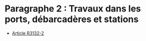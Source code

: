 # Paragraphe 2 : Travaux dans les ports, débarcadères et stations

* [Article R3132-2](./LEGIARTI000018534421.md)
